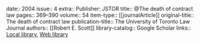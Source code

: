 date:: 2004
issue:: 4
extra:: Publisher: JSTOR
title:: @The death of contract law
pages:: 369–390
volume:: 54
item-type:: [[journalArticle]]
original-title:: The death of contract law
publication-title:: The University of Toronto Law Journal
authors:: [[Robert E. Scott]]
library-catalog:: Google Scholar
links:: [Local library](zotero://select/library/items/Q3TCMLVU), [Web library](https://www.zotero.org/users/6520516/items/Q3TCMLVU)
